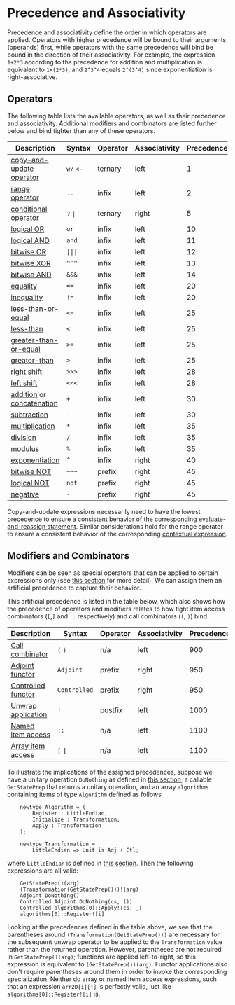 # Precedence and Associativity

Precedence and associativity define the order in which operators are applied. Operators with higher precedence will be bound to their arguments (operands) first, while operators with the same precedence will bind be bound in the direction of their associativity. 
For example, the expression `1+2*3` according to the precedence for addition and multiplication is equivalent to `1+(2*3)`, and `2^3^4` equals `2^(3^4)` since exponentiation is right-associative. 

## Operators

The following table lists the available operators, as well as their precedence and associativity. 
Additional modifiers and combinators are listed further below and bind tighter than any of these operators. 

| Description | Syntax | Operator | Associativity | Precedence |
| --- | --- | --- | --- | --- |
| [copy-and-update operator](xref:microsoft.quantum.qsharp.copyandupdateexpressions#copy-and-update-expressions) | `w/` `<-` | ternary | left  | 1  |
| [range operator](xref:microsoft.quantum.qsharp.valueliterals#range-literals) | `..` | infix | left | 2 |
| [conditional operator](xref:microsoft.quantum.qsharp.conditionalexpressions#conditional-expressions) | `?` `\|` | ternary | right | 5 |
| [logical OR](xref:microsoft.quantum.qsharp.logicalexpressions#logical-expressions) | `or` | infix | left | 10 |
| [logical AND](xref:microsoft.quantum.qsharp.logicalexpressions#logical-expressions) | `and` | infix | left | 11 |
| [bitwise OR](xref:microsoft.quantum.qsharp.bitwiseexpressions#bitwise-expressions) | `\|\|\|` | infix | left | 12 |
| [bitwise XOR](xref:microsoft.quantum.qsharp.bitwiseexpressions#bitwise-expressions) | `^^^` | infix | left | 13 |
| [bitwise AND](xref:microsoft.quantum.qsharp.bitwiseexpressions#bitwise-expressions) | `&&&` | infix | left | 14 |
| [equality](xref:microsoft.quantum.qsharp.comparativeexpressions#equality-comparison) | `==` | infix | left | 20 |
| [inequality](xref:microsoft.quantum.qsharp.comparativeexpressions#equality-comparison) | `!=` | infix | left | 20 |
| [less-than-or-equal](xref:microsoft.quantum.qsharp.comparativeexpressions#quantitative-comparison) | `<=` | infix | left | 25 |
| [less-than](xref:microsoft.quantum.qsharp.comparativeexpressions#quantitative-comparison) | `<` | infix | left | 25 |
| [greater-than-or-equal](xref:microsoft.quantum.qsharp.comparativeexpressions#quantitative-comparison) | `>=` | infix | left | 25 |
| [greater-than](xref:microsoft.quantum.qsharp.comparativeexpressions#quantitative-comparison) | `>` | infix | left | 25 |
| [right shift](xref:microsoft.quantum.qsharp.bitwiseexpressions#bitwise-expressions) | `>>>` | infix | left | 28 |
| [left shift](xref:microsoft.quantum.qsharp.bitwiseexpressions#bitwise-expressions) | `<<<` | infix | left | 28 |
| [addition](xref:microsoft.quantum.qsharp.arithmeticexpressions#arithmetic-expressions) or [concatenation](xref:microsoft.quantum.qsharp.concatenationexpressions#concatenation) | `+` | infix | left | 30 |
| [subtraction](xref:microsoft.quantum.qsharp.arithmeticexpressions#arithmetic-expressions) | `-` | infix | left | 30 |
| [multiplication](xref:microsoft.quantum.qsharp.arithmeticexpressions#arithmetic-expressions) | `*` | infix | left | 35 |
| [division](xref:microsoft.quantum.qsharp.arithmeticexpressions#arithmetic-expressions) | `/` | infix | left | 35 |
| [modulus](xref:microsoft.quantum.qsharp.arithmeticexpressions#arithmetic-expressions) | `%` | infix | left | 35 |
| [exponentiation](xref:microsoft.quantum.qsharp.arithmeticexpressions#arithmetic-expressions) | `^` | infix | right | 40 |
| [bitwise NOT](xref:microsoft.quantum.qsharp.bitwiseexpressions#bitwise-expressions) | `~~~` | prefix | right | 45 |
| [logical NOT](xref:microsoft.quantum.qsharp.logicalexpressions#logical-expressions) | `not` | prefix | right | 45 |
| [negative](xref:microsoft.quantum.qsharp.arithmeticexpressions#arithmetic-expressions) | `-` | prefix | right | 45 |


Copy-and-update expressions necessarily need to have the lowest precedence to ensure a consistent behavior of the corresponding [evaluate-and-reassign statement](xref:microsoft.quantum.qsharp.variabledeclarationsandreassignments#evaluate-and-reassign-statements). 
Similar considerations hold for the range operator to ensure a consistent behavior of the corresponding [contextual expression](xref:microsoft.quantum.qsharp.contextualexpressions#contextual-and-omitted-expressions).

## Modifiers and Combinators

Modifiers can be seen as special operators that can be applied to certain expressions only (see [this section](xref:microsoft.quantum.qsharp.expressions-overview#expressions) for more detail). We can assign them an artificial precedence to capture their behavior. 

This artificial precedence is listed in the table below, which also shows how the precedence of operators and modifiers relates to how tight item access combinators (`[`,`]` and `::` respectively) and call combinators (`(`, `)`) bind.

| Description | Syntax | Operator | Associativity | Precedence |
| --- | --- | --- | --- | --- |
| [Call combinator](xref:microsoft.quantum.qsharp.callstatements#call-statements) | `(` `)` | n/a | left | 900 | 
| [Adjoint functor](xref:microsoft.quantum.qsharp.callstatements#call-statements) | `Adjoint` | prefix | right | 950 |
| [Controlled functor](xref:microsoft.quantum.qsharp.callstatements#call-statements) | `Controlled` | prefix | right | 950 |
| [Unwrap application](xref:microsoft.quantum.qsharp.itemaccessexpression#item-access-for-user-defined-types) | `!` | postfix | left | 1000 |
| [Named item access](xref:microsoft.quantum.qsharp.itemaccessexpression#item-access-for-user-defined-types) | `::` | n/a | left | 1100 |  
| [Array item access](xref:microsoft.quantum.qsharp.itemaccessexpression#array-item-access-and-array-slicing) | `[` `]` | n/a | left | 1100 |

To illustrate the implications of the assigned precedences, suppose we have a unitary operation `DoNothing` as defined in [this section](xref:microsoft.quantum.qsharp.specializationdeclarations#specialization-declarations), a callable `GetStatePrep` that returns a unitary operation, and an array `algorithms` containing items of type `Algorithm` defined as follows

```qsharp
    newtype Algorithm = (
        Register : LittleEndian,
        Initialize : Transformation,
        Apply : Transformation
    );

    newtype Transformation =
        LittleEndian => Unit is Adj + Ctl;
```

where `LittleEndian` is defined in [this section](xref:microsoft.quantum.qsharp.typedeclarations#type-declarations). 
Then the following expressions are all valid: 
```qsharp
    GetStatePrep()(arg)
    (Transformation(GetStatePrep()))!(arg)
    Adjoint DoNothing()
    Controlled Adjoint DoNothing(cs, ())
    Controlled algorithms[0]::Apply!(cs, _)
    algorithms[0]::Register![i]
```
Looking at the precedences defined in the table above, we see that the parentheses around `(Transformation(GetStatePrep()))` are necessary for the subsequent unwrap operator to be applied to the `Transformation` value rather than the returned operation. 
However, parentheses are not required in `GetStatePrep()(arg)`; functions are applied left-to-right, so this expression is equivalent to `(GetStatePrep())(arg)`.
Functor applications also don't require parentheses around them in order to invoke the corresponding specialization. Neither do array or named item access expressions, such that an expression `arr2D[i][j]` is perfectly valid, just like `algorithms[0]::Register![i]` is.


